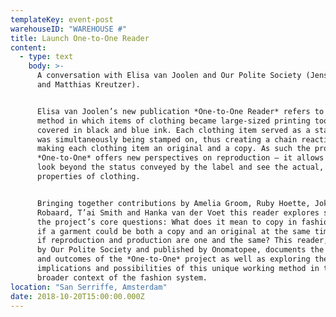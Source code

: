 ```yaml
---
templateKey: event-post
warehouseID: "WAREHOUSE #"
title: Launch One-to-One Reader
content:
  - type: text
    body: >-
      A conversation with Elisa van Joolen and Our Polite Society (Jens Schildt
      and Matthias Kreutzer).


      Elisa van Joolen’s new publication *One-to-One Reader* refers to a working
      method in which items of clothing became large-sized printing tools,
      covered in black and blue ink. Each clothing item served as a stamp, and
      was simultaneously being stamped on, thus creating a chain reaction and
      making each clothing item an original and a copy. As such the project
      *One-to-One* offers new perspectives on reproduction – it allows us to
      look beyond the status conveyed by the label and see the actual, material
      properties of clothing.


      Bringing together contributions by Amelia Groom, Ruby Hoette, Joke
      Robaard, T’ai Smith and Hanka van der Voet this reader explores some of
      the project’s core questions: What does it mean to copy in fashion? What
      if a garment could be both a copy and an original at the same time? What
      if reproduction and production are one and the same? This reader, designed
      by Our Polite Society and published by Onomatopee, documents the process
      and outcomes of the *One-to-One* project as well as exploring the
      implications and possibilities of this unique working method in the
      broader context of the fashion system.
location: "San Serriffe, Amsterdam"
date: 2018-10-20T15:00:00.000Z
---
```

